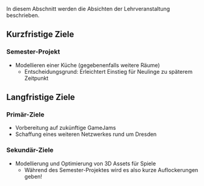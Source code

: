 In diesem Abschnitt werden die Absichten der Lehrveranstaltung beschrieben.

## Kurzfristige Ziele

### Semester-Projekt
- Modellieren einer Küche (gegebenenfalls weitere Räume)
    - Entscheidungsgrund: Erleichtert Einstieg für Neulinge zu späterem Zeitpunkt 

## Langfristige Ziele

### Primär-Ziele
- Vorbereitung auf zukünftige GameJams
- Schaffung eines weiteren Netzwerkes rund um Dresden

### Sekundär-Ziele
- Modellierung und Optimierung von 3D Assets für Spiele 
    - Während des Semester-Projektes wird es also kurze Auflockerungen geben!
